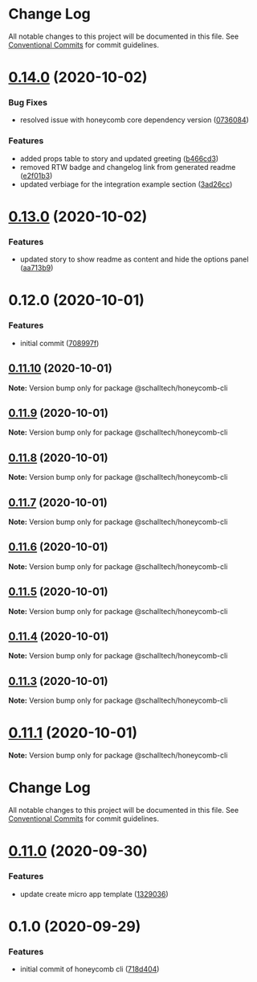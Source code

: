 # Change Log

All notable changes to this project will be documented in this file.
See [Conventional Commits](https://conventionalcommits.org) for commit guidelines.

# [0.14.0](https://github.com/Schalltech/honeycomb-marketplace/compare/@schalltech/honeycomb-cli@0.13.0...@schalltech/honeycomb-cli@0.14.0) (2020-10-02)


### Bug Fixes

* resolved issue with honeycomb core dependency version ([0736084](https://github.com/Schalltech/honeycomb-marketplace/commit/07360845b8e2b85f8677534d6d1ce632a81f84a2))


### Features

* added props table to story and updated greeting ([b466cd3](https://github.com/Schalltech/honeycomb-marketplace/commit/b466cd3c817aa19c158d8d8e643d658226bfa593))
* removed RTW badge and changelog link from generated readme ([e2f01b3](https://github.com/Schalltech/honeycomb-marketplace/commit/e2f01b3b966266e34e6e455c527b19593734f43c))
* updated verbiage for the integration example section ([3ad26cc](https://github.com/Schalltech/honeycomb-marketplace/commit/3ad26cc7a5c1f76efaa264e179891806b586c53e))





# [0.13.0](https://github.com/Schalltech/honeycomb-marketplace/compare/@schalltech/honeycomb-cli@0.12.0...@schalltech/honeycomb-cli@0.13.0) (2020-10-02)


### Features

* updated story to show readme as content and hide the options panel ([aa713b9](https://github.com/Schalltech/honeycomb-marketplace/commit/aa713b9f95f6b31a5ea37ce0ea8488da9b87a548))





# 0.12.0 (2020-10-01)


### Features

* initial commit ([708997f](https://github.com/Schalltech/honeycomb-marketplace/commit/708997ff3d43cef2574fe4eb4394219df00e7f08))





## [0.11.10](https://github.com/Schalltech/honeycomb-marketplace/compare/@schalltech/honeycomb-cli@0.11.9...@schalltech/honeycomb-cli@0.11.10) (2020-10-01)

**Note:** Version bump only for package @schalltech/honeycomb-cli





## [0.11.9](https://github.com/Schalltech/honeycomb-marketplace/compare/@schalltech/honeycomb-cli@0.11.8...@schalltech/honeycomb-cli@0.11.9) (2020-10-01)

**Note:** Version bump only for package @schalltech/honeycomb-cli





## [0.11.8](https://github.com/Schalltech/honeycomb-marketplace/compare/@schalltech/honeycomb-cli@0.11.7...@schalltech/honeycomb-cli@0.11.8) (2020-10-01)

**Note:** Version bump only for package @schalltech/honeycomb-cli





## [0.11.7](https://github.com/Schalltech/honeycomb-marketplace/compare/@schalltech/honeycomb-cli@0.11.6...@schalltech/honeycomb-cli@0.11.7) (2020-10-01)

**Note:** Version bump only for package @schalltech/honeycomb-cli





## [0.11.6](https://github.com/Schalltech/honeycomb-marketplace/compare/@schalltech/honeycomb-cli@0.11.5...@schalltech/honeycomb-cli@0.11.6) (2020-10-01)

**Note:** Version bump only for package @schalltech/honeycomb-cli





## [0.11.5](https://github.com/Schalltech/honeycomb-marketplace/compare/@schalltech/honeycomb-cli@0.11.4...@schalltech/honeycomb-cli@0.11.5) (2020-10-01)

**Note:** Version bump only for package @schalltech/honeycomb-cli





## [0.11.4](https://github.com/Schalltech/honeycomb-marketplace/compare/@schalltech/honeycomb-cli@0.11.3...@schalltech/honeycomb-cli@0.11.4) (2020-10-01)

**Note:** Version bump only for package @schalltech/honeycomb-cli





## [0.11.3](https://github.com/Schalltech/honeycomb-marketplace/compare/@schalltech/honeycomb-cli@0.11.1...@schalltech/honeycomb-cli@0.11.3) (2020-10-01)

**Note:** Version bump only for package @schalltech/honeycomb-cli





# [0.11.1](https://github.com/Schalltech/honeycomb-marketplace/compare/@schalltech/honeycomb-cli@0.11.0...@schalltech/honeycomb-cli@0.11.1) (2020-10-01)

**Note:** Version bump only for package @schalltech/honeycomb-cli





# Change Log

All notable changes to this project will be documented in this file.
See [Conventional Commits](https://conventionalcommits.org) for commit guidelines.

# [0.11.0](https://github.com/Schalltech/honeycomb-marketplace/compare/@schalltech/honeycomb-cli@0.1.0...@schalltech/honeycomb-cli@0.11.0) (2020-09-30)


### Features

* update create micro app template ([1329036](https://github.com/Schalltech/honeycomb-marketplace/commit/13290366a5939240c0cd8f30a9e36dfa9ef9ec48))





# 0.1.0 (2020-09-29)


### Features

* initial commit of honeycomb cli ([718d404](https://github.com/Schalltech/honeycomb-marketplace/commit/718d4047c545c93d574c848ee45037c4a9e44e8c))
